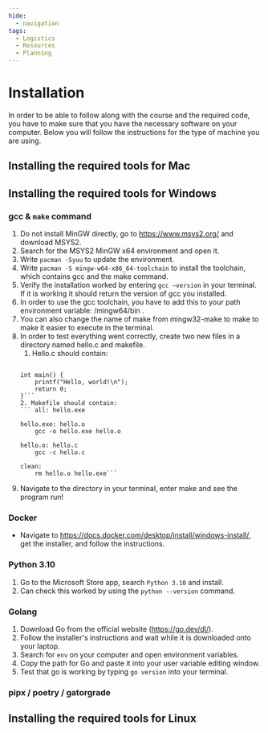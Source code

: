 ```yaml
---
hide:
  - navigation
tags:
  - Logistics
  - Resources
  - Planning
---
```


# Installation

In order to be able to follow along with the course and the required code, you have to make
sure that you have the necessary software on your computer. Below you will follow the
instructions for the type of machine you are using.

## Installing the required tools for Mac

## Installing the required tools for Windows

### gcc & ```make``` command

1. Do not install MinGW directly, go to https://www.msys2.org/ and download MSYS2.
2. Search for the MSYS2 MinGW x64 environment and open it.
3. Write ```pacman -Syuu``` to update the environment.
4. Write ```pacman -S mingw-w64-x86_64-toolchain``` to install the toolchain, which contains gcc and the make command.
5. Verify the installation worked by entering ```gcc —version``` in your terminal. If it is working it should return the version of gcc you installed.
6. In order to use the gcc toolchain, you have to add this to your path environment variable: <MSYS2 location>/mingw64/bin .
7. You can also change the name of make from mingw32-make to make to make it easier to execute in the terminal.
8. In order to test everything went correctly, create two new files in a directory named hello.c and makefile.
    1. Hello.c should contain:
      ``` #include <stdio.h>
 
      int main() {
          printf("Hello, world!\n");
          return 0;
      }```
    2. Makefile should contain:
      ``` all: hello.exe

      hello.exe: hello.o
          gcc -o hello.exe hello.o

      hello.o: hello.c
          gcc -c hello.c
          
      clean:
          rm hello.o hello.exe```
9. Navigate to the directory in your terminal, enter make and see the program run!

### Docker
- Navigate to https://docs.docker.com/desktop/install/windows-install/, get the installer, and follow the instructions.

### Python 3.10
1. Go to the Microsoft Store app, search ```Python 3.10``` and install.
2. Can check this worked by using the ```python --version``` command.

### Golang
1. Download Go from the official website (https://go.dev/dl/).
2. Follow the installer's instructions and wait while it is downloaded onto your laptop.
3. Search for ```env``` on your computer and open environment variables.
4. Copy the path for Go and paste it into your user variable editing window.
5. Test that go is working by typing ```go version``` into your terminal.

### pipx / poetry / gatorgrade

## Installing the required tools for Linux
